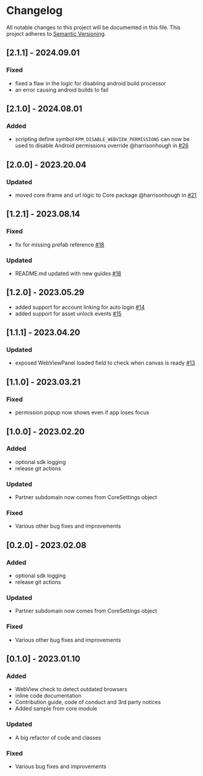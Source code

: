 # Changelog

All notable changes to this project will be documented in this file.
This project adheres to [Semantic Versioning](http://semver.org/).

## [2.1.1] - 2024.09.01

### Fixed
- fixed a flaw in the logic for disabling android build processor
- an error causing android builds to fail

## [2.1.0] - 2024.08.01

### Added
- scripting define symbol `RPM_DISABLE_WEBVIEW_PERMISSIONS` can now be used to disable Android permissions override @harrisonhough in [#26](https://github.com/readyplayerme/rpm-unity-sdk-webview/pull/26)

## [2.0.0] - 2023.20.04

### Updated
- moved core iframe and url logic to Core package @harrisonhough in [#21](https://github.com/readyplayerme/rpm-unity-sdk-webview/pull/21)

## [1.2.1] - 2023.08.14

### Fixed
- fix for missing prefab reference [#18](https://github.com/readyplayerme/rpm-unity-sdk-webview/pull/18)

### Updated
- README.md updated with new guides [#18](https://github.com/readyplayerme/rpm-unity-sdk-webview/pull/18)

## [1.2.0] - 2023.05.29
- added support for account linking for auto login [#14](https://github.com/readyplayerme/rpm-unity-sdk-webview/pull/14) 
- added support for asset unlock events [#15](https://github.com/readyplayerme/rpm-unity-sdk-webview/pull/15)

## [1.1.1] - 2023.04.20

### Updated
- exposed WebViewPanel loaded field to check when canvas is ready [#13](https://github.com/readyplayerme/rpm-unity-sdk-webview/pull/13)

## [1.1.0] - 2023.03.21

### Fixed
- permission popup now shows even if app loses focus

## [1.0.0] - 2023.02.20

### Added
- optional sdk logging
- release git actions

### Updated
- Partner subdomain now comes from CoreSettings object

### Fixed
- Various other bug fixes and improvements

## [0.2.0] - 2023.02.08

### Added
- optional sdk logging
- release git actions

### Updated
- Partner subdomain now comes from CoreSettings object

### Fixed
- Various other bug fixes and improvements

## [0.1.0] - 2023.01.10

### Added
- WebView check to detect outdated browsers
- inline code documentation
- Contribution guide, code of conduct and 3rd party notices
- Added sample from core module

### Updated
- A big refactor of code and classes

### Fixed
- Various bug fixes and improvements
